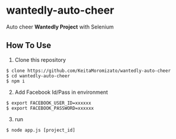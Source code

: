 # wantedly-auto-cheer
Auto cheer **Wantedly Project** with Selenium

## How To Use

1. Clone this repository

```
$ clone https://github.com/KeitaMoromizato/wantedly-auto-cheer
$ cd wantedly-auto-cheer
$ npm i
```

2. Add Facebook Id/Pass in environment

```
$ export FACEBOOK_USER_ID=xxxxxx
$ export FACEBOOK_PASSWORD=xxxxxx
```

3. run

```
$ node app.js [project_id]
```
